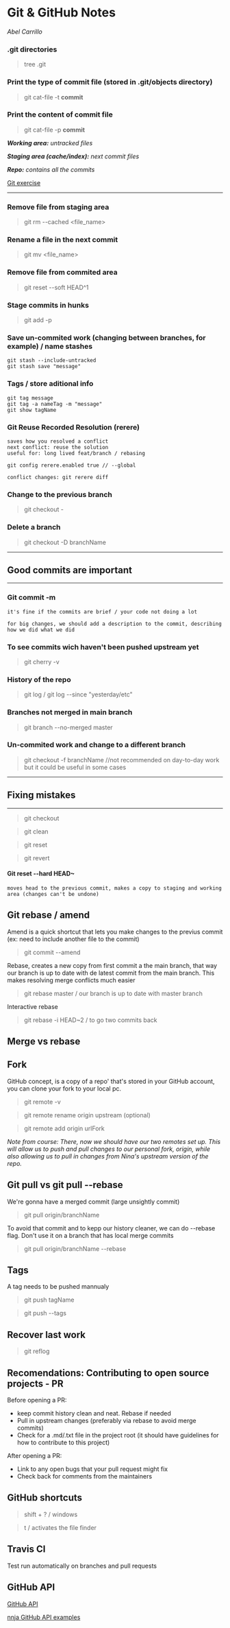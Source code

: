 # Git & GitHub Notes
_Abel Carrillo_
### .git directories
> tree .git

### Print the **type** of commit file (stored in .git/objects directory)
> git cat-file -t **commit**

### Print the **content** of commit file
> git cat-file -p **commit**

_**Working area:** untracked files_

_**Staging area (cache/index):** next commit files_

_**Repo:** contains all the commits_

[Git exercise](https://github.com/nnja/advanced-git/blob/master/exercises/Exercise1-SimpleCommit.md)

---

### Remove file from staging area
> git rm --cached <file_name>

### Rename a file in the next commit
> git mv <file_name>

### Remove file from commited area
> git reset --soft HEAD^1

### Stage commits in hunks
> git add -p

### Save un-commited work (changing between branches, for example) / name stashes
````
git stash --include-untracked
git stash save "message"

````
### Tags / store aditional info
````
git tag message
git tag -a nameTag -m "message"
git show tagName

````
### Git Reuse Recorded Resolution (rerere)
````
saves how you resolved a conflict
next conflict: reuse the solution
useful for: long lived feat/branch / rebasing

git config rerere.enabled true // --global

conflict changes: git rerere diff

````

### Change to the previous branch
> git checkout -

### Delete a branch
> git checkout -D branchName

---
## Good commits are important
---

### Git commit -m
````
it's fine if the commits are brief / your code not doing a lot

for big changes, we should add a description to the commit, describing how we did what we did
````
### To see commits wich haven't been pushed upstream yet
> git cherry -v

### History of the repo
> git log / git log --since "yesterday/etc"
### Branches not merged in main branch
> git branch --no-merged master
### Un-commited work and change to a different branch
> git checkout -f branchName  //not recommended on day-to-day work but it could be useful in some cases

---
## Fixing mistakes
---

 > git checkout

 > git clean

 > git reset

 > git revert
 #### Git reset --hard HEAD~
````
moves head to the previous commit, makes a copy to staging and working area (changes can't be undone)
````

## Git rebase / amend

Amend is a quick shortcut that lets you make changes to the previus commit (ex: need to include another file to the commit)
> git commit --amend

Rebase, creates a new copy from first commit a the main branch, that way our branch is up to date with de latest commit from the main branch.
This makes resolving merge conflicts much easier

> git rebase master / our branch is up to date with master branch

Interactive rebase
>git rebase -i HEAD~2 / to go two commits back

## Merge vs rebase

## Fork
GitHub concept, is a copy of a repo' that's stored in your GitHub account, you can clone your fork to your local pc.

> git remote -v

> git remote rename origin upstream (optional)

> git remote add origin urlFork

_Note from course: There, now we should have our two remotes set up. This will allow us to push and pull changes to our personal fork, origin, while also allowing us to pull in changes from Nina's upstream version of the repo._
## Git pull vs git pull --rebase

We're gonna have a merged commit (large unsightly commit)
> git pull origin/branchName

To avoid that commit and to kepp our history cleaner, we can do --rebase flag.
Don't use it on a branch that has local merge commits
> git pull origin/branchName --rebase

## Tags
A tag needs to be pushed mannualy
> git push tagName

> git push --tags

## Recover last work

> git reflog

## Recomendations: Contributing to open source projects - PR

Before opening a PR:

* keep commit history clean and neat. Rebase if needed
* Pull in upstream changes (preferably via rebase to avoid merge commits)
* Check for a .md/.txt file in the project root (it should have guidelines for how to contribute to this project)

After opening a PR:

* Link to any open bugs that your pull request might fix
* Check back for comments from the maintainers


## GitHub shortcuts
> shift + ? / windows

> t / activates the file finder

## Travis CI

Test run automatically on branches and pull requests

## GitHub API
[GitHub API](https://developer.github.com/v3/libraries)

[nnja GitHub API examples](https://github.com/nnja/advanced-git/blob/master/exercises/Exercise11-GitHubAPI.md)










